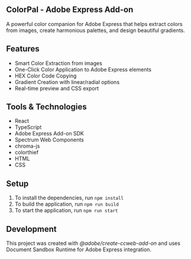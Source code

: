 ## ColorPal - Adobe Express Add-on

A powerful color companion for Adobe Express that helps extract colors from images, create harmonious palettes, and design beautiful gradients.

## Features

- Smart Color Extraction from images
- One-Click Color Application to Adobe Express elements
- HEX Color Code Copying
- Gradient Creation with linear/radial options
- Real-time preview and CSS export

## Tools & Technologies

- React
- TypeScript
- Adobe Express Add-on SDK
- Spectrum Web Components
- chroma-js
- colorthief
- HTML
- CSS

## Setup

1. To install the dependencies, run `npm install`
2. To build the application, run `npm run build`
3. To start the application, run `npm run start`

## Development

This project was created with _@adobe/create-ccweb-add-on_ and uses Document Sandbox Runtime for Adobe Express integration.
